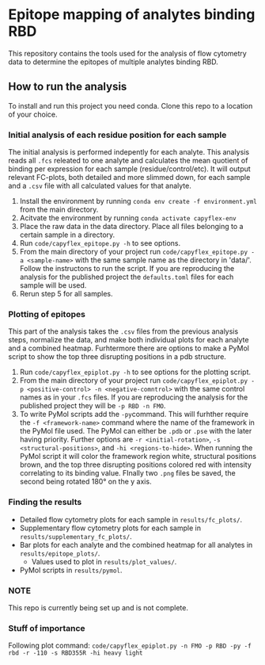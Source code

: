 # Epitope mapping of analytes binding RBD

This repository contains the tools used for the analysis of flow cytometry data to determine the epitopes of multiple analytes binding RBD.

## How to run the analysis
To install and run this project you need conda. Clone this repo to a location of your choice.
### Initial analysis of each residue position for each sample
The initial analysis is performed indepently for each analyte. This analysis reads all `.fcs` releated to one analyte and calculates the mean quotient of binding per expression for each sample (residue/control/etc). It will output relevant FC-plots, both detailed and more slimmed down, for each sample and a `.csv` file with all calculated values for that analyte.
1. Install the environment by running `conda env create -f environment.yml` from the main directory.
2. Acitvate the environment by running `conda activate capyflex-env`
3. Place the raw data in the data directory. Place all files belonging to a certain sample in a directory.
4. Run `code/capyflex_epitope.py -h` to see options.
5. From the main directory of your project run `code/capyflex_epitope.py -a <sample-name>` with the same sample name as the directory in 'data/'. Follow the instructons to run the script. If you are reproducing the analysis for the published project the `defaults.toml` files for each sample will be used.
6. Rerun step 5 for all samples.

### Plotting of epitopes
This part of the analysis takes the `.csv` files from the previous analysis steps, normalize the data, and make both individual plots for each analyte and a combined heatmap. Furhtermore there are options to make a PyMol script to show the top three disrupting positions in a pdb structure.
1. Run `code/capyflex_epiplot.py -h` to see options for the plotting script.
2. From the main directory of your project run `code/capyflex_epiplot.py -p <positive-control> -n <negative-comntrol>` with the same control names as in your `.fcs` files. If you are reproducing the analysis for the published project they will be `-p RBD -n FMO`.
3. To write PyMol scripts add the `-py`command. This will furhther require the `-f <framework-name>` command where the name of the framework in the PyMol file used. The PyMol can either be `.pdb` or `.pse` with the later having priority. Further options are `-r <initial-rotation>`, `-s <structural-positions>`, and `-hi <regions-to-hide>`. When running the PyMol script it will color the framework region white, structural positions brown, and the top three disrupting positions colored red with intensity correlating to its binding value. FInally two `.png` files be saved, the second being rotated 180° on the y axis.

### Finding the results
- Detailed flow cytometry plots for each sample in `results/fc_plots/`.
- Supplementary flow cytometry plots for each sample in `results/supplementary_fc_plots/`.
- Bar plots for each analyte and the combined heatmap for all analytes in `results/epitope_plots/`.
    - Values used to plot in `results/plot_values/`.
- PyMol scripts in `results/pymol`.

### NOTE
This repo is currently being set up and is not complete.

### Stuff of importance
Following plot command:
`code/capyflex_epiplot.py -n FMO -p RBD -py -f rbd -r -110 -s RBD355R -hi heavy light`